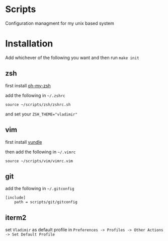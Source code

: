 # Scripts

Configuration managment for my unix based system

# Installation
Add whichever of the following you want and then run `make init`

## zsh
first install [oh-my-zsh](https://github.com/robbyrussell/oh-my-zsh)

add the following in `~/.zshrc`
```
source ~/scripts/zsh/zshrc.sh
```

and set your `ZSH_THEME="vladimir"`

## vim
first install [vundle](https://github.com/VundleVim/Vundle.vim)

then add the following in `~/.vimrc`
```
source ~/scripts/vim/vimrc.vim
```

## git
add the following in `~/.gitconfig`
```
[include]
	path = scripts/git/gitconfig
```

## iterm2
set `Vladimir` as default profile in `Preferences -> Profiles -> Other Actions -> Set Default Profile`

